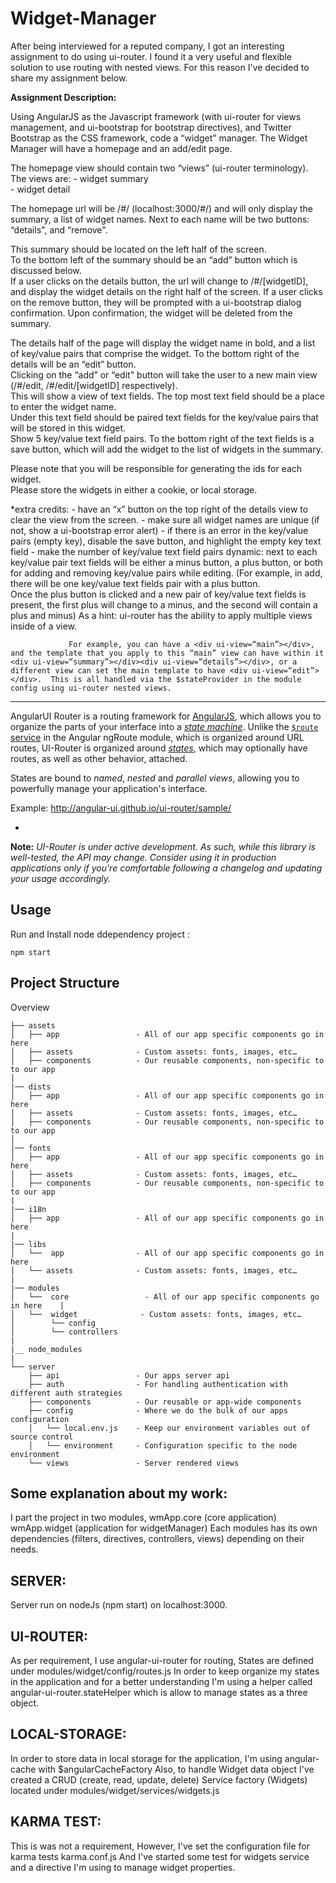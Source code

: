# Widget-Manager #

After being interviewed for a reputed company, I got an interesting assignment to do using ui-router. 
I found it a very useful and flexible solution to use routing with nested views. 
For this reason I've decided to share my assignment below. 

**Assignment Description:**

Using AngularJS as the Javascript framework (with ui-router for views management, 
and ui-bootstrap for bootstrap directives), and Twitter Bootstrap as the CSS framework, 
code a “widget” manager.  The Widget Manager will have a homepage and an add/edit page.    

The homepage view should contain two “views” (ui-router terminology).  
The views are: - widget summary    
               - widget detail 
               
The homepage url will be /#/ (localhost:3000/#/) and will only display the summary, 
a list of widget names.  Next to each name will be two buttons: “details", 
and “remove".  

This summary should be located on the left half of the screen.  
To the bottom left of the summary should be an “add” button which is discussed below.  
If a user clicks on the details button, the url will change to /#/[widgetID], 
and display the widget details on the right half of the screen.  If a user clicks on the remove button, 
they will be prompted with a ui-bootstrap dialog confirmation.  Upon confirmation, 
the widget will be deleted from the summary.    

The details half of the page will display the widget name in bold, and a list of key/value pairs that comprise the widget. 
To the bottom right of the details will be an “edit” button.  
Clicking on the “add” or “edit" button will take the user to a new main view (/#/edit, /#/edit/[widgetID] respectively).  
This will show a view of text fields.  The top most text field should be a place to enter the widget name.  
Under this text field should be paired text fields for the key/value pairs that will be stored in this widget.  
Show 5 key/value text field pairs.  To the bottom right of the text fields is a save button, 
which will add the widget to the list of widgets in the summary. 

Please note that you will be responsible for generating the ids for each widget.  
Please store the widgets in either a cookie, or local storage.  

*extra credits:  - have an “x” button on the top right of the details view to clear the view from the screen. 
                 - make sure all widget names are unique (if not, show a ui-bootstrap error alert) 
                 - if there is an error in the key/value pairs (empty key), disable the save button, 
                  and highlight the empty key text field 
                 - make the number of key/value text field pairs dynamic: next to each key/value pair text fields will be either a minus button, 
                   a plus button, or both for adding and removing key/value pairs while editing. 
                   (For example, in add, there will be one key/value text fields pair with a plus button.  
                   Once the plus button is clicked and a new pair of key/value text fields is present, the first plus will change to a minus, 
                   and the second will contain a plus and minus)  As a hint: ui-router has the ability to apply multiple views inside of a view.  
                 
                 For example, you can have a <div ui-view=“main”></div>, and the template that you apply to this “main” view can have within it <div ui-view=“summary”></div><div ui-view=“details”></div>, or a different view can set the main template to have <div ui-view=“edit”></div>.  This is all handled via the $stateProvider in the module config using ui-router nested views.

---

AngularUI Router is a routing framework for [AngularJS](http://angularjs.org), which allows you to organize the
parts of your interface into a [*state machine*](https://en.wikipedia.org/wiki/Finite-state_machine). Unlike the
[`$route` service](http://docs.angularjs.org/api/ngRoute.$route) in the Angular ngRoute module, which is organized around URL
routes, UI-Router is organized around [*states*](https://github.com/angular-ui/ui-router/wiki),
which may optionally have routes, as well as other behavior, attached.

States are bound to *named*, *nested* and *parallel views*, allowing you to powerfully manage your application's interface.

Example: http://angular-ui.github.io/ui-router/sample/

-
**Note:** *UI-Router is under active development. As such, while this library is well-tested, the API may change. Consider using it in production applications only if you're comfortable following a changelog and updating your usage accordingly.*


## Usage

Run and Install node ddependency project :
```
npm start
```

## Project Structure

Overview

    ├── assets
    │   ├── app                 - All of our app specific components go in here
    │   ├── assets              - Custom assets: fonts, images, etc…
    │   ├── components          - Our reusable components, non-specific to to our app
    │
    |── dists
    │   ├── app                 - All of our app specific components go in here
    │   ├── assets              - Custom assets: fonts, images, etc…
    │   ├── components          - Our reusable components, non-specific to to our app
    │
    |── fonts
    │   ├── app                 - All of our app specific components go in here
    │   ├── assets              - Custom assets: fonts, images, etc…
    │   ├── components          - Our reusable components, non-specific to to our app
    |
    |── i18n
    │   ├── app                 - All of our app specific components go in here
    |
    |── libs
    │   └──  app                - All of our app specific components go in here
    │   └── assets              - Custom assets: fonts, images, etc…
    |
    |── modules
    │   └──  core                 - All of our app specific components go in here    |
    │   └──  widget              - Custom assets: fonts, images, etc…
    │        └── config
    │        └── controllers
    |
    |__ node_modules
    |
    └── server
        ├── api                 - Our apps server api
        ├── auth                - For handling authentication with different auth strategies
        ├── components          - Our reusable or app-wide components
        ├── config              - Where we do the bulk of our apps configuration
        │   └── local.env.js    - Keep our environment variables out of source control
        │   └── environment     - Configuration specific to the node environment
        └── views               - Server rendered views


## Some explanation about my work:

I part the project in two modules,
wmApp.core (core application)
wmApp.widget (application for widgetManager)
Each modules has its own dependencies (filters, directives, controllers, views) depending on their needs.

## SERVER:
Server run on nodeJs (npm start) on localhost:3000.

## UI-ROUTER:
As per requirement, I use angular-ui-router for routing,
States are defined under modules/widget/config/routes.js
In order to keep organize my states in the application and for a better understanding  I'm using a helper called 
angular-ui-router.stateHelper which is allow to manage states as a three object. 

## LOCAL-STORAGE:
In order to store data in local storage for the application, I'm using angular-cache with $angularCacheFactory
Also, to handle Widget data object I've created a  CRUD (create, read, update, delete) Service factory (Widgets)  located under modules/widget/services/widgets.js  

## KARMA TEST:
This is was not a requirement, 
However, I've set the configuration file for karma tests karma.conf.js 
And I've started some test for widgets service and a directive I'm using to manage widget properties.
